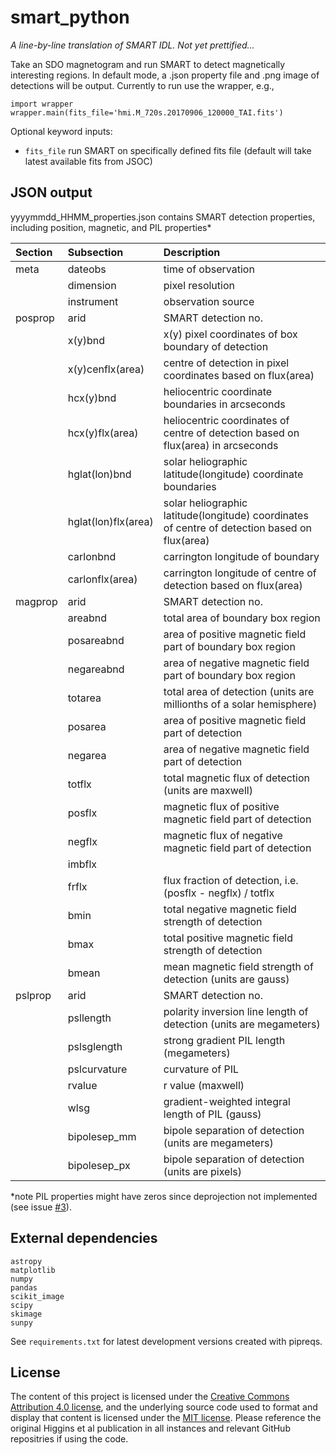 smart_python
============

*A line-by-line translation of SMART IDL. Not yet prettified...*

Take an SDO magnetogram and run SMART to detect magnetically interesting regions. In default mode, a .json property file and .png image of detections will be output.
Currently to run use the wrapper, e.g.,

    import wrapper
    wrapper.main(fits_file='hmi.M_720s.20170906_120000_TAI.fits')

Optional keyword inputs:
- `fits_file` run SMART on specifically defined fits file (default will take latest available fits from JSOC)


JSON output
-----------
yyyymmdd_HHMM_properties.json contains SMART detection properties, including position, magnetic, and PIL properties* 

| Section | Subsection | Description |
| :------ | :--------- | :---------- |
| meta | dateobs | time of observation | 
|  | dimension | pixel resolution |
|  | instrument | observation source |
| posprop | arid | SMART detection no. |
|  | x(y)bnd | x(y) pixel coordinates of box boundary of detection |
|  | x(y)cenflx(area) | centre of detection in pixel coordinates based on flux(area) |
|  | hcx(y)bnd | heliocentric coordinate boundaries in arcseconds |
|  | hcx(y)flx(area) | heliocentric coordinates of centre of detection based on flux(area) in arcseconds |
|  | hglat(lon)bnd | solar heliographic latitude(longitude) coordinate boundaries |
|  | hglat(lon)flx(area) | solar heliographic latitude(longitude) coordinates of centre of detection based on flux(area) |
|  | carlonbnd | carrington longitude of boundary |
|  | carlonflx(area) | carrington longitude of centre of detection based on flux(area) |
| magprop | arid | SMART detection no. |
|  | areabnd | total area of boundary box region |
|  | posareabnd | area of positive magnetic field part of boundary box region |
|  | negareabnd | area of negative magnetic field part of boundary box region |
|  | totarea | total area of detection (units are millionths of a solar hemisphere) |
|  | posarea | area of positive magnetic field part of detection |
|  | negarea | area of negative magnetic field part of detection |
|  | totflx | total magnetic flux of detection (units are maxwell) |
|  | posflx | magnetic flux of positive magnetic field part of detection |
|  | negflx | magnetic flux of negative magnetic field part of detection |
|  | imbflx | |
|  | frflx | flux fraction of detection, i.e. (posflx - negflx) / totflx |
|  | bmin | total negative magnetic field strength of detection |
|  | bmax | total positive magnetic field strength of detection |
|  | bmean | mean magnetic field strength of detection (units are gauss) |
| pslprop | arid | SMART detection no. |
|  | psllength | polarity inversion line length of detection (units are megameters) |
|  | pslsglength | strong gradient PIL length (megameters) |
|  | pslcurvature | curvature of PIL |
|  | rvalue | r value (maxwell) |
|  | wlsg | gradient-weighted integral length of PIL (gauss) |
|  | bipolesep_mm | bipole separation of detection (units are megameters) |
|  | bipolesep_px | bipole separation of detection (units are pixels) |

*note PIL properties might have zeros since deprojection not implemented (see issue [#3](https://github.com/sophiemurray/smart_python/issues/3)).

External dependencies
---------------------

    astropy
    matplotlib
    numpy
    pandas
    scikit_image
    scipy
    skimage
    sunpy

See `requirements.txt` for latest development versions created with pipreqs.

License
-------
The content of this project is licensed under the [Creative Commons Attribution 4.0 license](https://creativecommons.org/licenses/by/4.0/), and the underlying source code used to format and display that content is licensed under the [MIT license](https://opensource.org/licenses/mit-license.php). Please reference the original Higgins et al publication in all instances and relevant GitHub repositries if using the code.